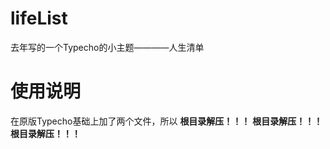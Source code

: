 # lifeList
 去年写的一个Typecho的小主题————人生清单

 # 使用说明
 在原版Typecho基础上加了两个文件，所以
**根目录解压！！！**
**根目录解压！！！**
**根目录解压！！！**
